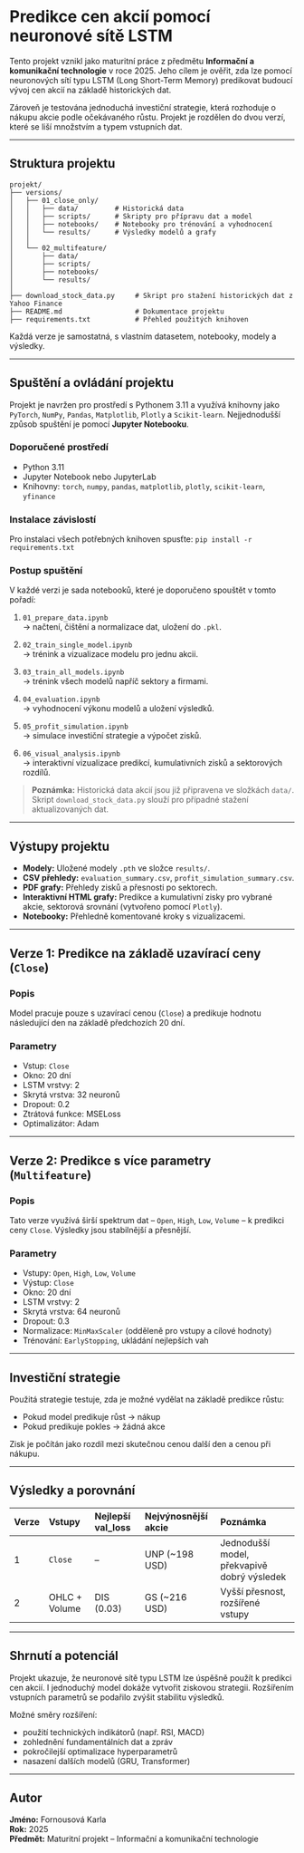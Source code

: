 # Predikce cen akcií pomocí neuronové sítě LSTM

Tento projekt vznikl jako maturitní práce z předmětu **Informační a komunikační technologie** v roce 2025. Jeho cílem je ověřit, zda lze pomocí neuronových sítí typu LSTM (Long Short-Term Memory) predikovat budoucí vývoj cen akcií na základě historických dat.

Zároveň je testována jednoduchá investiční strategie, která rozhoduje o nákupu akcie podle očekávaného růstu. Projekt je rozdělen do dvou verzí, které se liší množstvím a typem vstupních dat.

---

## Struktura projektu
```
projekt/
├── versions/
│   ├── 01_close_only/
│   │   ├── data/         # Historická data
│   │   ├── scripts/      # Skripty pro přípravu dat a model
│   │   ├── notebooks/    # Notebooky pro trénování a vyhodnocení
│   │   └── results/      # Výsledky modelů a grafy
│   │
│   └── 02_multifeature/
│       ├── data/
│       ├── scripts/
│       ├── notebooks/
│       └── results/
│
├── download_stock_data.py     # Skript pro stažení historických dat z Yahoo Finance
├── README.md                  # Dokumentace projektu
├── requirements.txt           # Přehled použitých knihoven
```

Každá verze je samostatná, s vlastním datasetem, notebooky, modely a výsledky.

---

## Spuštění a ovládání projektu

Projekt je navržen pro prostředí s Pythonem 3.11 a využívá knihovny jako `PyTorch`, `NumPy`, `Pandas`, `Matplotlib`, `Plotly` a `Scikit-learn`. Nejjednodušší způsob spuštění je pomocí **Jupyter Notebooku**.

### Doporučené prostředí

- Python 3.11
- Jupyter Notebook nebo JupyterLab
- Knihovny: `torch`, `numpy`, `pandas`, `matplotlib`, `plotly`, `scikit-learn`, `yfinance`

### Instalace závislostí

Pro instalaci všech potřebných knihoven spusťte: `pip install -r requirements.txt`

### Postup spuštění

V každé verzi je sada notebooků, které je doporučeno spouštět v tomto pořadí:

1. `01_prepare_data.ipynb`  
   → načtení, čištění a normalizace dat, uložení do `.pkl`.

2. `02_train_single_model.ipynb`  
   → trénink a vizualizace modelu pro jednu akcii.

3. `03_train_all_models.ipynb`  
   → trénink všech modelů napříč sektory a firmami.

4. `04_evaluation.ipynb`  
   → vyhodnocení výkonu modelů a uložení výsledků.

5. `05_profit_simulation.ipynb`  
   → simulace investiční strategie a výpočet zisků.

6. `06_visual_analysis.ipynb`  
   → interaktivní vizualizace predikcí, kumulativních zisků a sektorových rozdílů.

> **Poznámka:** Historická data akcií jsou již připravena ve složkách `data/`. Skript `download_stock_data.py` slouží pro případné stažení aktualizovaných dat.

---

## Výstupy projektu

- **Modely:** Uložené modely `.pth` ve složce `results/`.
- **CSV přehledy:** `evaluation_summary.csv`, `profit_simulation_summary.csv`.
- **PDF grafy:** Přehledy zisků a přesnosti po sektorech.
- **Interaktivní HTML grafy:** Predikce a kumulativní zisky pro vybrané akcie, sektorová srovnání (vytvořeno pomocí `Plotly`).
- **Notebooky:** Přehledně komentované kroky s vizualizacemi.

---

## Verze 1: Predikce na základě uzavírací ceny (`Close`)

### Popis
Model pracuje pouze s uzavírací cenou (`Close`) a predikuje hodnotu následující den na základě předchozích 20 dní.

### Parametry
- Vstup: `Close`
- Okno: 20 dní
- LSTM vrstvy: 2
- Skrytá vrstva: 32 neuronů
- Dropout: 0.2
- Ztrátová funkce: MSELoss
- Optimalizátor: Adam

---

## Verze 2: Predikce s více parametry (`Multifeature`)

### Popis
Tato verze využívá širší spektrum dat – `Open`, `High`, `Low`, `Volume` – k predikci ceny `Close`. Výsledky jsou stabilnější a přesnější.

### Parametry
- Vstupy: `Open`, `High`, `Low`, `Volume`
- Výstup: `Close`
- Okno: 20 dní
- LSTM vrstvy: 2
- Skrytá vrstva: 64 neuronů
- Dropout: 0.3
- Normalizace: `MinMaxScaler` (odděleně pro vstupy a cílové hodnoty)
- Trénování: `EarlyStopping`, ukládání nejlepších vah

---

## Investiční strategie

Použitá strategie testuje, zda je možné vydělat na základě predikce růstu:

- Pokud model predikuje růst → nákup
- Pokud predikuje pokles → žádná akce

Zisk je počítán jako rozdíl mezi skutečnou cenou další den a cenou při nákupu.

---

## Výsledky a porovnání

| Verze | Vstupy           | Nejlepší val_loss | Nejvýnosnější akcie | Poznámka                                |
|:------|:-----------------|:------------------|:--------------------|:----------------------------------------|
| 1     | `Close`           | –                  | UNP (~198 USD)       | Jednodušší model, překvapivě dobrý výsledek |
| 2     | OHLC + Volume     | DIS (0.03)          | GS (~216 USD)        | Vyšší přesnost, rozšířené vstupy         |

---

## Shrnutí a potenciál

Projekt ukazuje, že neuronové sítě typu LSTM lze úspěšně použít k predikci cen akcií. I jednoduchý model dokáže vytvořit ziskovou strategii. Rozšířením vstupních parametrů se podařilo zvýšit stabilitu výsledků.

Možné směry rozšíření:
- použití technických indikátorů (např. RSI, MACD)
- zohlednění fundamentálních dat a zpráv
- pokročilejší optimalizace hyperparametrů
- nasazení dalších modelů (GRU, Transformer)

---

## Autor

**Jméno:** Fornousová Karla  
**Rok:** 2025  
**Předmět:** Maturitní projekt – Informační a komunikační technologie
